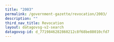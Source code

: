 ```yaml
---
title: "2003"
permalink: /government-gazette/revocation/2003/
description: ""
third_nav_title: Revocation
layout: datagovsg-v2-search
datagovsg-id: d_7719846282860212c8f68be88010cfd7
---
```

